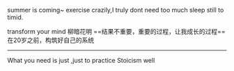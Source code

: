 summer is coming~
exercise crazily,I truly dont need too much sleep
still to timid.

transform your mind
柳暗花明
==结果不重要，重要的过程，让我成长的过程==
在20岁之前，构筑好自己的系统
******
What you need is just ,just to practice Stoicism well